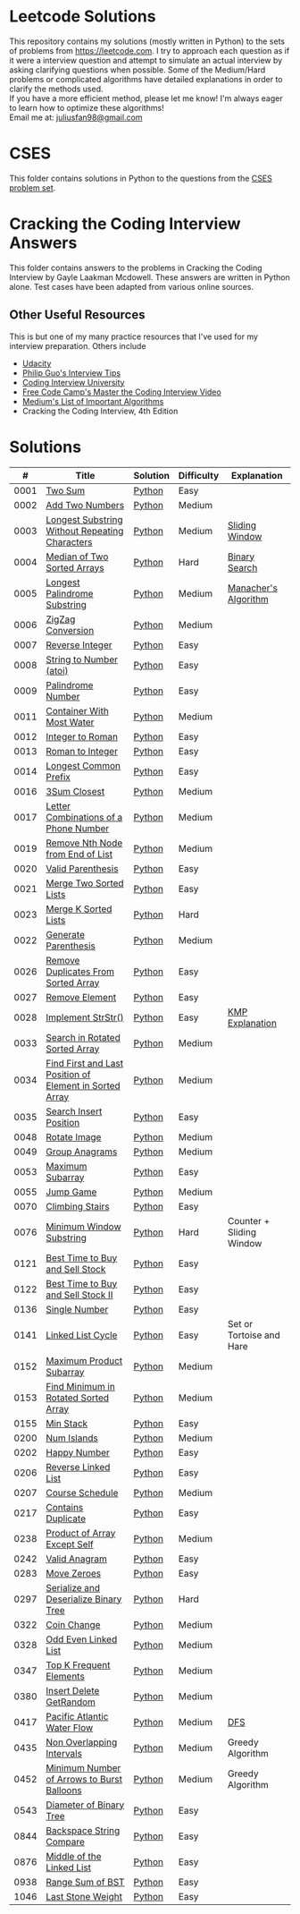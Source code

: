 ﻿# Leetcode Solutions
This repository contains my solutions (mostly written in Python) to the sets of problems from https://leetcode.com. I try to approach each question as if it were a interview question and attempt to simulate an actual interview by asking clarifying questions when possible. 
Some of the Medium/Hard problems or complicated algorithms have detailed explanations in order to clarify the methods used.   
If you have a more efficient method, please let me know! I'm always eager to learn how to optimize these algorithms!   
Email me at: juliusfan98@gmail.com  

# CSES 
This folder contains solutions in Python to the questions from the [CSES problem set](https://cses.fi/problemset/list/). 

# Cracking the Coding Interview Answers  
This folder contains answers to the problems in Cracking the Coding Interview by Gayle Laakman Mcdowell. These answers are written
in Python alone. Test cases have been adapted from various online sources.   

## Other Useful Resources 
This is but one of my many practice resources that I've used for my interview preparation. Others include
- [Udacity](https://classroom.udacity.com/courses/ud513/)
- [Philip Guo's Interview Tips](http://www.pgbovine.net/programming-interview-tips.htm)
- [Coding Interview University](https://github.com/jwasham/coding-interview-university)
- [Free Code Camp's Master the Coding Interview Video](https://www.youtube.com/watch?v=iAHQopLuZ4Q)
- [Medium's List of Important Algorithms](https://medium.com/@codingfreak/top-algorithms-data-structures-concepts-every-computer-science-student-should-know-e0549c67b4ac)
- Cracking the Coding Interview, 4th Edition

Solutions
========

| # | Title | Solution | Difficulty | Explanation |
|---| ----- | -------- | ---------- | ----------- | 
|0001|[Two Sum](https://leetcode.com/problems/two-sum/) | [Python](./Easy/0001_Two_Sum.py)|Easy||
|0002|[Add Two Numbers](https://leetcode.com/problems/add-two-numbers/) | [Python](./Medium/0002_Add_Two_Numbers.py)|Medium||
|0003|[Longest Substring Without Repeating Characters](https://leetcode.com/problems/longest-substring-without-repeating-characters/) | [Python](./Medium/0003_Longest_Substring_Without_Repeating_Characters.py)|Medium|[Sliding Window](https://www.youtube.com/watch?v=mtHelVTLKRQ)|
|0004|[Median of Two Sorted Arrays](https://leetcode.com/problems/median-of-two-sorted-arrays/) | [Python](./Hard/0004_Median_Of_Two_Sorted_Arrays.py)|Hard|[Binary Search](https://www.youtube.com/watch?v=LPFhl65R7ww)|
|0005|[Longest Palindrome Substring](https://leetcode.com/problems/longest-palindromic-substring/) | [Python](./Medium/0005_Longest_Palindrome_Substring.py)|Medium|[Manacher's Algorithm](https://www.youtube.com/watch?v=V-sEwsca1ak)|
|0006|[ZigZag Conversion](https://leetcode.com/problems/zigzag-conversion/) | [Python](./Medium/0006_ZigZag_Conversion.py)|Medium||
|0007|[Reverse Integer](https://leetcode.com/problems/reverse-integer/) | [Python](./Easy/0007_Reverse_Integer.py)|Easy||
|0008|[String to Number (atoi)](https://leetcode.com/problems/string-to-integer-atoi/) | [Python](./Medium/0008_String_To_Number.py)|Easy||
|0009|[Palindrome Number](https://leetcode.com/problems/palindrome-number/) | [Python](./Easy/0009_Palindrome_Number.py)|Easy||
|0011|[Container With Most Water](https://leetcode.com/problems/container-with-most-water/) | [Python](./Medium/0011_Container_With_Most_Water.py)|Medium||
|0012|[Integer to Roman](https://leetcode.com/problems/integer-to-roman/) | [Python](./Medium/0012_Integer_To_Roman.py)|Easy||
|0013|[Roman to Integer](https://leetcode.com/problems/roman-to-integer/) | [Python](./Easy/0013_Roman_To_Integer.py)|Easy||
|0014|[Longest Common Prefix](https://leetcode.com/problems/longest-common-prefix/) | [Python](./Easy/0014_Longest_Common_Prefix.py)|Easy||
|0016|[3Sum Closest](https://leetcode.com/problems/3sum-closest/) | [Python](./Medium/0016_3Sum_Closest.py)|Medium||
|0017|[Letter Combinations of a Phone Number](https://leetcode.com/problems/letter-combinations-of-a-phone-number/) | [Python](./Medium/0017_Letter_Combinations_Of_A_Phone_Number.py)|Medium||
|0019|[Remove Nth Node from End of List](https://leetcode.com/problems/remove-nth-node-from-end-of-list/) | [Python](./Medium/0019_Remove_Nth_Node_From_End_Of_List.py)|Medium||
|0020|[Valid Parenthesis](https://leetcode.com/problems/valid-parentheses/) | [Python](./Easy/0020_Valid_Parenthesis.py)|Easy||
|0021|[Merge Two Sorted Lists](https://leetcode.com/problems/merge-two-sorted-lists/) | [Python](./Easy/0021_Merge_Two_Sorted_Lists.py)|Easy||
|0023|[Merge K Sorted Lists](https://leetcode.com/problems/merge-k-sorted-lists/) | [Python](./Hard/0023_Merge_K_Sorted_Lists.py)|Hard||
|0022|[Generate Parenthesis](https://leetcode.com/problems/generate-parentheses/) | [Python](./Medium/0022_Generate_Parenthesis.py)|Medium||
|0026|[Remove Duplicates From Sorted Array](https://leetcode.com/problems/remove-duplicates-from-sorted-array/) | [Python](./Easy/0026_Remove_Duplicates_From_Sorted_Array.py)|Easy||
|0027|[Remove Element](https://leetcode.com/problems/remove-element/) | [Python](./Easy/0027_Remove_Element.py)|Easy||
|0028|[Implement StrStr()](https://leetcode.com/problems/implement-strstr/) | [Python](./Easy/0028_Implement_StrStr.py)|Easy|[KMP Explanation](https://www.youtube.com/watch?v=BXCEFAzhxGY&feature=emb_logo)|
|0033|[Search in Rotated Sorted Array](https://leetcode.com/problems/search-in-rotated-sorted-array/) | [Python](./Medium/0033_Search_In_Rotated_Sorted_Array.py)|Medium||
|0034|[Find First and Last Position of Element in Sorted Array](https://leetcode.com/problems/find-first-and-last-position-of-element-in-sorted-array/) | [Python](./Medium/0034_Find_First_and_Last_Position_of_Element_in_Sorted_Array.py)|Medium||
|0035|[Search Insert Position](https://leetcode.com/problems/search-insert-position/) | [Python](./Easy/0035_Search_Insert_Position.py)|Easy||
|0048|[Rotate Image](https://leetcode.com/problems/rotate-image/) | [Python](./Medium/0048_Rotate_Image.py)|Medium||
|0049|[Group Anagrams](https://leetcode.com/problems/group-anagrams/) | [Python](./Medium/0049_Group_Anagrams.py)|Medium||
|0053|[Maximum Subarray](https://leetcode.com/problems/maximum-subarray/) | [Python](./Easy/0053_Maximum_Subarray.py)|Easy||
|0055|[Jump Game](https://leetcode.com/problems/jump-game/) | [Python](./Medium/0055_Jump_Game.py)|Medium||
|0070|[Climbing Stairs](https://leetcode.com/problems/climbing-stairs/) | [Python](./Easy/0070_Climbing_Stairs.py)|Easy||
|0076|[Minimum Window Substring](https://leetcode.com/problems/minimum-window-substring/) | [Python](./Hard/0076_Minimum_Window_Substring.py)|Hard|Counter + Sliding Window|
|0121|[Best Time to Buy and Sell Stock](https://leetcode.com/problems/best-time-to-buy-and-sell-stock/) | [Python](./Easy/0121_Best_Time_Stock.py)|Easy||
|0122|[Best Time to Buy and Sell Stock II](https://leetcode.com/problems/best-time-to-buy-and-sell-stock-ii/) | [Python](./Easy/0122_Best_Time_Stock_II.py)|Easy||
|0136|[Single Number](https://leetcode.com/problems/single-number/) | [Python](./Easy/0136_Single_Number.py)|Easy||
|0141|[Linked List Cycle](https://leetcode.com/problems/linked-list-cycle/) | [Python](./Easy/0141_Has_Cycle.py)|Easy|Set or Tortoise and Hare|
|0152|[Maximum Product Subarray](https://leetcode.com/problems/maximum-product-subarray/) | [Python](./Medium/0152_Maximum_Product_Subarray.py)|Medium||
|0153|[Find Minimum in Rotated Sorted Array](https://leetcode.com/problems/find-minimum-in-rotated-sorted-array/) | [Python](./Medium/0153_Find_Minimum_Rotated_Sorted_Array.py)|Medium||
|0155|[Min Stack](https://leetcode.com/problems/min-stack/) | [Python](./Easy/0155_Min_Stack.py)|Easy||
|0200|[Num Islands](https://leetcode.com/problems/number-of-islands/) | [Python](./Medium/0200_Num_Islands.py)|Medium||
|0202|[Happy Number](https://leetcode.com/problems/happy-number/) | [Python](./Easy/0202_Happy_Number.py)|Easy||
|0206|[Reverse Linked List](https://leetcode.com/problems/reverse-linked-list/) | [Python](./Easy/0206_Reverse_LL.py)|Easy||
|0207|[Course Schedule](https://leetcode.com/problems/course-schedule/) | [Python](./Medium/0207_Course_Schedule.py)|Medium||
|0217|[Contains Duplicate](https://leetcode.com/problems/contains-duplicate/) | [Python](./Easy/0217_Contains_Duplicate.py)|Easy||
|0238|[Product of Array Except Self](https://leetcode.com/problems/product-of-array-except-self/) | [Python](./Medium/0238_Product_of_Array_Except_Self.py)|Medium||
|0242|[Valid Anagram](https://leetcode.com/problems/valid-anagram/) | [Python](./Easy/0242_Valid_Anagram.py)|Easy||
|0283|[Move Zeroes](https://leetcode.com/problems/move-zeroes/) | [Python](./Easy/0283_Move_Zeroes.py)|Easy||
|0297|[Serialize and Deserialize Binary Tree](https://leetcode.com/problems/serialize-and-deserialize-binary-tree/) | [Python](./Hard/0297_Serialize_Deserialize_BTree.py)|Hard||
|0322|[Coin Change](https://leetcode.com/problems/coin-change/) | [Python](./Medium/0322_Coin_Change.py)|Medium||
|0328|[Odd Even Linked List](https://leetcode.com/problems/odd-even-linked-list/) | [Python](./Medium/0328_Odd_Even_Linked_List.py)|Medium||
|0347|[Top K Frequent Elements](https://leetcode.com/problems/top-k-frequent-elements/) | [Python](./Medium/0347_Top_K_Freq_Elements.py)|Medium||
|0380|[Insert Delete GetRandom](https://leetcode.com/problems/insert-delete-getrandom-o1/) | [Python](./Medium/0380_Insert_Delete_GetRandom.py)|Medium||
|0417|[Pacific Atlantic Water Flow](https://leetcode.com/problems/pacific-atlantic-water-flow/) | [Python](./Medium/0417_Pacific_Atlantic_Water_Flow.py)|Medium|[DFS](https://www.youtube.com/watch?v=LVlihRYfVVw)|
|0435|[Non Overlapping Intervals](https://leetcode.com/problems/non-overlapping-intervals/) | [Python](./Medium/0435_Non_Overlapping_Intervals.py)|Medium|Greedy Algorithm|
|0452|[Minimum Number of Arrows to Burst Balloons](https://leetcode.com/problems/minimum-number-of-arrows-to-burst-balloons/) | [Python](./Medium/0452_Min_Arrows.py)|Medium|Greedy Algorithm|
|0543|[Diameter of Binary Tree](https://leetcode.com/problems/diameter-of-binary-tree/) | [Python](./Easy/0543_Diameter_Of_Binary_Tree.py)|Easy||
|0844|[Backspace String Compare](https://leetcode.com/problems/backspace-string-compare/) | [Python](./Easy/0844_Backspace_String_Compare.py)|Easy||
|0876|[Middle of the Linked List](https://leetcode.com/problems/middle-of-the-linked-list/) | [Python](./Easy/0876_Middle_Of_Linked_List.py)|Easy||
|0938|[Range Sum of BST](https://leetcode.com/problems/range-sum-of-bst/) | [Python](./Easy/0938_Range_Sum_Of_BST.py)|Easy||
|1046|[Last Stone Weight](https://leetcode.com/problems/last-stone-weight/) | [Python](./Easy/1046_Last_Stone_Weight.py)|Easy||